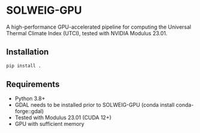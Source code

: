 # SOLWEIG-GPU

A high-performance GPU-accelerated pipeline for computing the Universal Thermal Climate Index (UTCI), tested with NVIDIA Modulus 23.01.

## Installation

```bash
pip install .
```

## Requirements
- Python 3.8+
- GDAL needs to be installed prior to SOLWEIG-GPU (conda install conda-forge::gdal)
- Tested with Modulus 23.01 (CUDA 12+)
- GPU with sufficient memory
